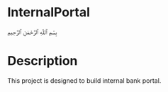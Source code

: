 # InternalPortal
بِسْمِ ٱللّٰهِ ٱلرَّحْمٰنِ ٱلرَّحِيمِ
# Description

This project is designed to build internal bank portal.
